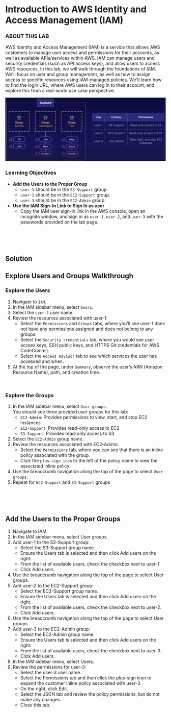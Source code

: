 # Introduction to AWS Identity and Access Management (IAM)

### ABOUT THIS LAB
AWS Identity and Access Management (IAM) is a service that allows AWS customers to manage user access and permissions for their accounts, as well as available APIs/services within AWS. IAM can manage users and security credentials (such as API access keys), and allow users to access AWS resources.
In this lab, we will walk through the foundations of IAM. We'll focus on user and group management, as well as how to assign access to specific resources using IAM-managed policies. We'll learn how to find the login URL, where AWS users can log in to their account, and explore this from a real-world use case perspective.

![](../img/6.1.LabDiagram.png)

### Learning Objectives
- **Add the Users to the Proper Group**
    - `user-1` should be in the `S3-Support` group.
    - `user-2` should be in the `EC2-Support` group.
    - `user-3` should be in the `EC2-Admin` group.
- **Use the IAM Sign-in Link to Sign In as user**
  - Copy the IAM user sign-in link in the AWS console, open an incognito window, and sign in as `user-1`, `user-2`, and `user-3` with the passwords provided on the lab page.

<br><br><br>

## Solution
## Explore Users and Groups Walkthrough
### Explore the Users
1. Navigate to `IAM`.
2. In the IAM sidebar menu, select `Users`.
3. Select the `user-1` user name.
4. Review the resources associated with user-1:
    - Select the `Permissions` and `Groups` tabs, where you'll see user-1 does not have any permissions assigned and does not belong to any groups.
    - Select the `Security credentials` tab, where you would see user access keys, SSH public keys, and HTTPS Git credentials for AWS CodeCommit.
    - Select the `Access Advisor` tab to see which services the user has accessed and when.
5. At the top of the page, under `Summary`, observe the user’s ARN (Amazon Resource Name), path, and creation time.

<br>

### Explore the Groups
1. In the IAM sidebar menu, select `User groups`.<br>You should see three provided user groups for this lab:
    - `EC2-Admin`: Provides permissions to view, start, and stop EC2 instances
    - `EC2-Support`: Provides read-only access to EC2
    - `S3-Support`: Provides read-only access to S3
2. Select the `EC2-Admin` group name.
3. Review the resources associated with EC2-Admin:
    - Select the `Permissions` tab, where you can see that there is an inline policy associated with the group.
    - Click the `plus-sign icon` to the left of the policy name to view the associated inline policy.
4. Use the breadcrumb navigation along the top of the page to select `User groups`.
5. Repeat for `EC2-Support` and `S3-Support` groups

<br><br><br>

## Add the Users to the Proper Groups
1. Navigate to IAM.
2. In the IAM sidebar menu, select User groups.
3. Add user-1 to the S3-Support group:
    - Select the S3-Support group name.
    - Ensure the Users tab is selected and then click Add users on the right.
    - From the list of available users, check the checkbox next to user-1.
    - Click Add users.
4. Use the breadcrumb navigation along the top of the page to select User groups.
5. Add user-2 to the EC2-Support group:
    - Select the EC2-Support group name.
    - Ensure the Users tab is selected and then click Add users on the right.
    - From the list of available users, check the checkbox next to user-2.
    - Click Add users.
6. Use the breadcrumb navigation along the top of the page to select User groups.
7. Add user-3 to the EC2-Admin group:
    - Select the EC2-Admin group name.
    - Ensure the Users tab is selected and then click Add users on the right.
    - From the list of available users, check the checkbox next to user-3.
    - Click Add users.
8. In the IAM sidebar menu, select Users.
9. Review the permissions for user-3:
    - Select the user-3 user name.
    - Select the Permissions tab and then click the plus-sign icon to expand the customer inline policy associated with user-3.
    - On the right, click Edit.
    - Select the JSON tab and review the policy permissions, but do not make any changes.
    - Close this tab.
